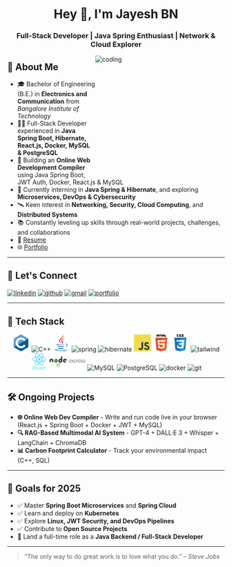 <h1 align="center">Hey 👋, I'm Jayesh BN</h1>
<h3 align="center">Full-Stack Developer | Java Spring Enthusiast | Network & Cloud Explorer</h3>

<img align="right" height="280px" width="300px" alt="coding" src="https://i.pinimg.com/originals/02/74/20/0274207612d515f49012c87803a9e631.gif">

## 🧠 About Me  

- 🎓 Bachelor of Engineering (B.E.) in **Electronics and Communication** from *Bangalore Institute of Technology*  
- 🧑‍💻 Full-Stack Developer experienced in **Java Spring Boot, Hibernate, React.js, Docker, MySQL & PostgreSQL**  
- 🧪 Building an **Online Web Development Compiler** using Java Spring Boot, JWT Auth, Docker, React.js & MySQL  
- 🔁 Currently interning in **Java Spring & Hibernate**, and exploring **Microservices, DevOps & Cybersecurity**  
- 🛰️ Keen interest in **Networking, Security, Cloud Computing**, and **Distributed Systems**  
- 📚 Constantly leveling up skills through real-world projects, challenges, and collaborations  
- 📄 [Resume](https://drive.google.com/file/d/1Q1RR6lhz3_CQUYRq43nmlLtNbgu5o-dA/view?usp=sharing)  
- 🌐 [Portfolio](https://my-portfolio-lake-sigma-13.vercel.app/)  

---

## 🔗 Let's Connect  

<p align="left">
<a href="https://www.linkedin.com/in/jayeshbn" target="blank"><img align="center" src="https://img.shields.io/badge/LinkedIn-blue?style=for-the-badge&logo=linkedin" alt="linkedin" /></a>
<a href="https://github.com/jayeshbn" target="blank"><img align="center" src="https://img.shields.io/badge/GitHub-black?style=for-the-badge&logo=github" alt="github" /></a>
<a href="mailto:jayeshbn10@gmail.com"><img align="center" src="https://img.shields.io/badge/Gmail-red?style=for-the-badge&logo=gmail&logoColor=white" alt="gmail" /></a>
<a href="https://my-portfolio-lake-sigma-13.vercel.app/" target="blank"><img align="center" src="https://img.shields.io/badge/Portfolio-00C7B7?style=for-the-badge&logo=vercel&logoColor=white" alt="portfolio" /></a>
</p>

---

## 💼 Tech Stack  

<p align="center"> 
  <img title="C" src="https://raw.githubusercontent.com/devicons/devicon/master/icons/c/c-original.svg" alt="C" width="40" height="40"/>
  <img title="C++" src="https://upload.wikimedia.org/wikipedia/commons/1/18/ISO_C%2B%2B_Logo.svg" alt="C++" width="40" height="40"/>
  <img title="Java" src="https://raw.githubusercontent.com/devicons/devicon/master/icons/java/java-original.svg" alt="java" width="40" height="40"/>
  <img title="Spring Boot" src="https://www.vectorlogo.zone/logos/springio/springio-icon.svg" alt="spring" width="40" height="40"/>
  <img title="Hibernate" src="https://cdn.worldvectorlogo.com/logos/hibernate.svg" alt="hibernate" width="40" height="40"/>
  <img title="JavaScript" src="https://raw.githubusercontent.com/devicons/devicon/master/icons/javascript/javascript-original.svg" alt="javascript" width="40" height="40"/>
  <img title="HTML5" src="https://raw.githubusercontent.com/devicons/devicon/master/icons/html5/html5-original-wordmark.svg" alt="html5" width="40" height="40"/>
  <img title="CSS3" src="https://raw.githubusercontent.com/devicons/devicon/master/icons/css3/css3-original-wordmark.svg" alt="css3" width="40" height="40"/>
  <img title="Tailwind CSS" src="https://www.vectorlogo.zone/logos/tailwindcss/tailwindcss-icon.svg" alt="tailwind" width="40" height="40"/>
  <img title="React.js" src="https://raw.githubusercontent.com/devicons/devicon/master/icons/react/react-original-wordmark.svg" alt="react" width="40" height="40"/>
  <img title="Node.js" src="https://raw.githubusercontent.com/devicons/devicon/master/icons/nodejs/nodejs-original-wordmark.svg" alt="nodejs" width="40" height="40"/>
  <img title="Express.js" src="https://raw.githubusercontent.com/devicons/devicon/master/icons/express/express-original-wordmark.svg" alt="express" width="40" height="40"/>
  <img title="MySQL" src="https://www.vectorlogo.zone/logos/mysql/mysql-icon.svg" alt="MySQL" width="40" height="40"/>
  <img title="PostgreSQL" src="https://www.vectorlogo.zone/logos/postgresql/postgresql-icon.svg" alt="PostgreSQL" width="40" height="40"/>
  <img title="Docker" src="https://www.vectorlogo.zone/logos/docker/docker-icon.svg" alt="docker" width="40" height="40"/>
  <img title="Git" src="https://www.vectorlogo.zone/logos/git-scm/git-scm-icon.svg" alt="git" width="40" height="40"/>
</p>

---

## 🛠️ Ongoing Projects  
- **🌐 Online Web Dev Compiler** - Write and run code live in your browser (React.js + Spring Boot + Docker + JWT + MySQL)  
- **🔍 RAG-Based Multimodal AI System** - GPT-4 + DALL·E 3 + Whisper + LangChain + ChromaDB  
- **📊 Carbon Footprint Calculator** - Track your environmental impact (C++, SQL)

---

## 📌 Goals for 2025  
- ✅ Master **Spring Boot Microservices** and **Spring Cloud**  
- ✅ Learn and deploy on **Kubernetes**  
- ✅ Explore **Linux, JWT Security, and DevOps Pipelines**  
- ✅ Contribute to **Open Source Projects**  
- 🚀 Land a full-time role as a **Java Backend / Full-Stack Developer**

---

> “The only way to do great work is to love what you do.” – *Steve Jobs*
